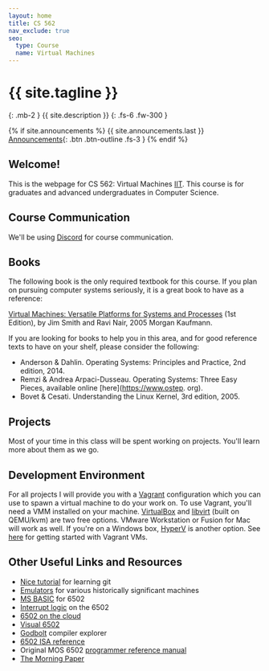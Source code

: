 ```yaml
---
layout: home
title: CS 562
nav_exclude: true
seo:
  type: Course
  name: Virtual Machines
---
```


# {{ site.tagline }}
{: .mb-2 }
{{ site.description }}
{: .fs-6 .fw-300 }

{% if site.announcements %}
{{ site.announcements.last }}
[Announcements](announcements.md){: .btn .btn-outline .fs-3 }
{% endif %}

## Welcome!

This is the webpage for CS 562: Virtual Machines
[IIT](https://iit.edu).  This course is for graduates and advanced undergraduates in Computer Science.

## Course Communication
We'll be using [Discord](https://discord.gg/dXuteHWX) for course communication. 

## Books
The following book is the only required textbook for this course. If you plan
on pursuing computer systems seriously, it is a great book to have as
a reference:

[Virtual Machines: Versatile Platforms for Systems and Processes](http://a.co/2s0kMO6) (1st Edition), by Jim Smith and Ravi Nair, 2005 Morgan Kaufmann.

If you are looking for books to help you in this area, and for good reference texts to have on your shelf, please consider
the following:
- Anderson & Dahlin. Operating Systems: Principles and Practice, 2nd edition, 2014.
- Remzi & Andrea Arpaci-Dusseau. Operating Systems: Three Easy Pieces, available online [here](https://www.ostep.
org).
- Bovet & Cesati. Understanding the Linux Kernel, 3rd edition, 2005.

## Projects
Most of your time in this class will be spent working on projects. You'll learn more about them as we go. 

## Development Environment
For all projects I will provide you with a [Vagrant](https://www.vagrantup.com/) configuration which you can
use to spawn a virtual machine to do your work on. To use Vagrant, you'll need
a VMM installed on your machine. [VirtualBox](https://www.virtualbox.org/) and [libvirt](https://libvirt.org/) (built on QEMU/kvm) are
two free options. VMware Workstation or Fusion for Mac will work as well. If
you're on a Windows box, [HyperV](https://docs.microsoft.com/en-us/virtualization/hyper-v-on-windows/quick-start/quick-create-virtual-machine) is another option. See [here](https://learn.hashicorp.com/collections/vagrant/getting-started) for getting started
with Vagrant VMs.


## Other Useful Links and Resources
- [Nice tutorial](https://try.github.io/levels/1/challenges/1) for learning git
- [Emulators](https://www.pcjs.org/) for various historically significant machines
- [MS BASIC](https://www.pagetable.com/?p=774) for 6502
- [Interrupt logic](https://www.pagetable.com/?p=410) on the 6502
- [6502 on the cloud](http://www.6502cloud.com/)
- [Visual 6502](http://www.visual6502.org/JSSim/index.html)
- [Godbolt](https://godbolt.org/) compiler explorer
- [6502 ISA reference](https://www.masswerk.at/6502/6502_instruction_set.html)
- Original MOS 6502 [programmer reference manual](http://users.telenet.be/kim1-6502/6502/proman.html)
- [The Morning Paper](https://blog.acolyer.org/)


